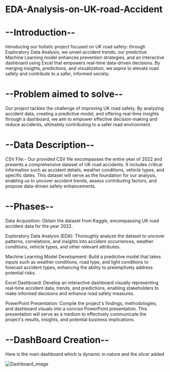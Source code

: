 # EDA-Analysis-on-UK-road-Accident
# --Introduction--

Introducing our holistic project focused on UK road safety: through Exploratory Data Analysis, we unveil accident trends; our predictive Machine Learning model enhances prevention strategies, and an interactive dashboard using Excel that empowers real-time data-driven decisions. By merging insights, predictions, and visualization, we aspire to elevate road safety and contribute to a safer, informed society.

# --Problem aimed to solve--

Our project tackles the challenge of improving UK road safety. By analyzing accident data, creating a predictive model, and offering real-time insights through a dashboard, we aim to empower effective decision-making and reduce accidents, ultimately contributing to a safer road environment.

# --Data Description--
CSV File:- Our provided CSV file encompasses the entire year of 2022 and presents a comprehensive dataset of UK road accidents. It includes critical information such as accident details, weather conditions, vehicle types, and specific dates. This dataset will serve as the foundation for our analysis, enabling us to uncover accident trends, assess contributing factors, and propose data-driven safety enhancements.

# --Phases--
Data Acquisition: Obtain the dataset from Kaggle, encompassing UK road accident data for the year 2022.

Exploratory Data Analysis (EDA): Thoroughly analyze the dataset to uncover patterns, correlations, and insights into accident occurrences, weather conditions, vehicle types, and other relevant attributes.

Machine Learning Model Development: Build a predictive model that takes inputs such as weather conditions, road type, and light conditions to forecast accident types, enhancing the ability to preemptively address potential risks.

Excel Dashboard: Develop an interactive dashboard visually representing real-time accident data, trends, and predictions, enabling stakeholders to make informed decisions and enhance road safety measures.

PowerPoint Presentation: Compile the project's findings, methodologies, and dashboard visuals into a concise PowerPoint presentation. This presentation will serve as a medium to effectively communicate the project's results, insights, and potential business implications.

# --DashBoard Creation--
Here is the main dashboard which is dynamic in nature and the slicer added

![Dashboard_image](https://github.com/Ashraf7474/EDA-Analysis-on-UK-road-Accident/assets/131772000/7c650e0c-7798-4f8b-aaad-f20a24a8f019)






